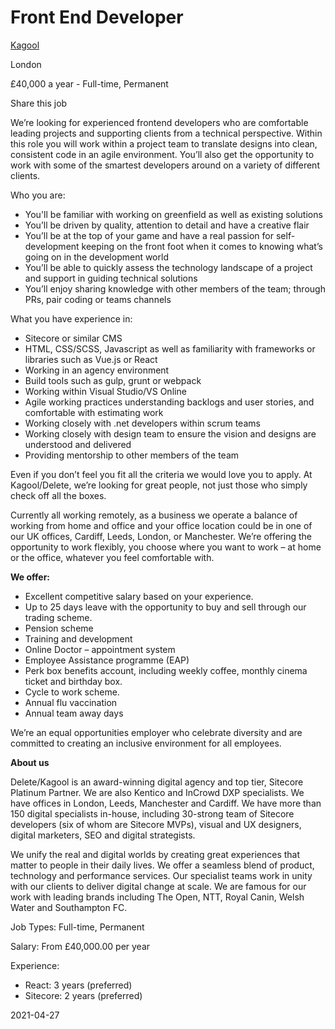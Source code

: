 Front End Developer 
===================

[Kagool](https://www.bekagool.com/)

London

£40,000 a year - Full-time, Permanent

Share this job

We’re looking for experienced frontend developers who are comfortable
leading projects and supporting clients from a technical perspective.
Within this role you will work within a project team to translate
designs into clean, consistent code in an agile environment. You’ll also
get the opportunity to work with some of the smartest developers around
on a variety of different clients.

Who you are:

-   You'll be familiar with working on greenfield as well as existing
    solutions
-   You’ll be driven by quality, attention to detail and have a creative
    flair
-   You’ll be at the top of your game and have a real passion for
    self-development keeping on the front foot when it comes to knowing
    what’s going on in the development world
-   You’ll be able to quickly assess the technology landscape of a
    project and support in guiding technical solutions
-   You’ll enjoy sharing knowledge with other members of the team;
    through PRs, pair coding or teams channels

What you have experience in:

-   Sitecore or similar CMS
-   HTML, CSS/SCSS, Javascript as well as familiarity with frameworks or
    libraries such as Vue.js or React
-   Working in an agency environment
-   Build tools such as gulp, grunt or webpack
-   Working within Visual Studio/VS Online
-   Agile working practices understanding backlogs and user stories, and
    comfortable with estimating work
-   Working closely with .net developers within scrum teams
-   Working closely with design team to ensure the vision and designs
    are understood and delivered
-   Providing mentorship to other members of the team

Even if you don’t feel you fit all the criteria we would love you to
apply. At Kagool/Delete, we’re looking for great people, not just those
who simply check off all the boxes.

Currently all working remotely, as a business we operate a balance of
working from home and office and your office location could be in one of
our UK offices, Cardiff, Leeds, London, or Manchester. We’re offering
the opportunity to work flexibly, you choose where you want to work – at
home or the office, whatever you feel comfortable with.

**We offer:**

-   Excellent competitive salary based on your experience.
-   Up to 25 days leave with the opportunity to buy and sell through our
    trading scheme.
-   Pension scheme
-   Training and development
-   Online Doctor – appointment system
-   Employee Assistance programme (EAP)
-   Perk box benefits account, including weekly coffee, monthly cinema
    ticket and birthday box.
-   Cycle to work scheme.
-   Annual flu vaccination
-   Annual team away days

We’re an equal opportunities employer who celebrate diversity and are
committed to creating an inclusive environment for all employees.

**About us**

Delete/Kagool is an award-winning digital agency and top tier, Sitecore
Platinum Partner. We are also Kentico and InCrowd DXP specialists. We
have offices in London, Leeds, Manchester and Cardiff. We have more than
150 digital specialists in-house, including 30-strong team of Sitecore
developers (six of whom are Sitecore MVPs), visual and UX designers,
digital marketers, SEO and digital strategists.

We unify the real and digital worlds by creating great experiences that
matter to people in their daily lives. We offer a seamless blend of
product, technology and performance services. Our specialist teams work
in unity with our clients to deliver digital change at scale. We are
famous for our work with leading brands including The Open, NTT, Royal
Canin, Welsh Water and Southampton FC.

Job Types: Full-time, Permanent

Salary: From £40,000.00 per year

Experience:

-   React: 3 years (preferred)
-   Sitecore: 2 years (preferred)

2021-04-27
